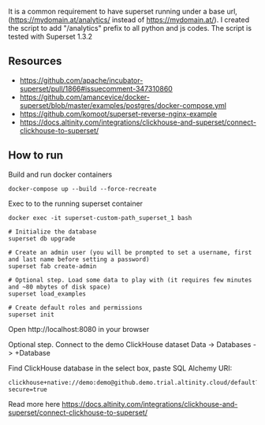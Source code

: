 It is a common requirement to have superset running under a base url, (https://mydomain.at/analytics/ instead of https://mydomain.at/). I created the script to add "/analytics" prefix to all python and js codes. The script is tested with Superset 1.3.2

## Resources
  * https://github.com/apache/incubator-superset/pull/1866#issuecomment-347310860
  * https://github.com/amancevice/docker-superset/blob/master/examples/postgres/docker-compose.yml
  * https://github.com/komoot/superset-reverse-nginx-example
  * https://docs.altinity.com/integrations/clickhouse-and-superset/connect-clickhouse-to-superset/
  
## How to run

Build and run docker containers
```
docker-compose up --build --force-recreate
```

Exec to to the running superset container
```
docker exec -it superset-custom-path_superset_1 bash
```

```
# Initialize the database
superset db upgrade

# Create an admin user (you will be prompted to set a username, first and last name before setting a password)
superset fab create-admin

# Optional step. Load some data to play with (it requires few minutes and ~80 mbytes of disk space)
superset load_examples

# Create default roles and permissions
superset init
```

Open http://localhost:8080 in your browser

Optional step. Connect to the demo ClickHouse dataset
Data -> Databases -> +Database

Find ClickHouse database in the select box, paste SQL Alchemy URI:
```
clickhouse+native://demo:demo@github.demo.trial.altinity.cloud/default?secure=true
```
Read more here 
https://docs.altinity.com/integrations/clickhouse-and-superset/connect-clickhouse-to-superset/
